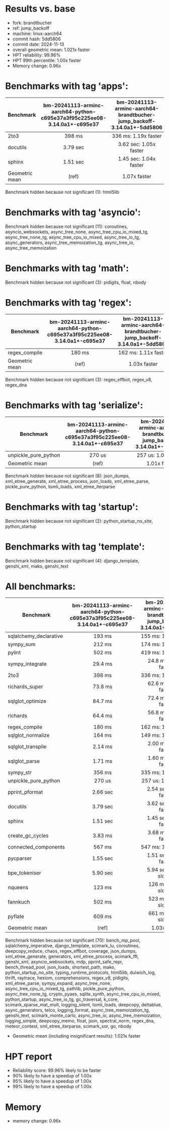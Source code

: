 # Results vs. base

- fork: brandtbucher
- ref: jump_backoff
- machine: linux-aarch64
- commit hash: 5dd5806
- commit date: 2024-11-13
- overall geometric mean: 1.021x faster
- HPT reliability: 99.96%
- HPT 99th percentile: 1.00x faster
- Memory change: 0.96x

Benchmarks with tag 'apps':
===========================

| Benchmark      | bm-20241113-arminc-aarch64-python-c695e37a3f95c225ee08-3.14.0a1+-c695e37 | bm-20241113-arminc-aarch64-brandtbucher-jump_backoff-3.14.0a1+-5dd5806 |
|----------------|:------------------------------------------------------------------------:|:----------------------------------------------------------------------:|
| 2to3           | 398 ms                                                                   | 336 ms: 1.19x faster                                                   |
| docutils       | 3.79 sec                                                                 | 3.62 sec: 1.05x faster                                                 |
| sphinx         | 1.51 sec                                                                 | 1.45 sec: 1.04x faster                                                 |
| Geometric mean | (ref)                                                                    | 1.07x faster                                                           |

Benchmark hidden because not significant (1): html5lib

Benchmarks with tag 'asyncio':
==============================

Benchmark hidden because not significant (11): coroutines, asyncio_websockets, async_tree_none, async_tree_cpu_io_mixed_tg, async_tree_none_tg, async_tree_cpu_io_mixed, async_tree_io_tg, async_generators, async_tree_memoization_tg, async_tree_io, async_tree_memoization

Benchmarks with tag 'math':
===========================

Benchmark hidden because not significant (3): pidigits, float, nbody

Benchmarks with tag 'regex':
============================

| Benchmark      | bm-20241113-arminc-aarch64-python-c695e37a3f95c225ee08-3.14.0a1+-c695e37 | bm-20241113-arminc-aarch64-brandtbucher-jump_backoff-3.14.0a1+-5dd5806 |
|----------------|:------------------------------------------------------------------------:|:----------------------------------------------------------------------:|
| regex_compile  | 180 ms                                                                   | 162 ms: 1.11x faster                                                   |
| Geometric mean | (ref)                                                                    | 1.03x faster                                                           |

Benchmark hidden because not significant (3): regex_effbot, regex_v8, regex_dna

Benchmarks with tag 'serialize':
================================

| Benchmark            | bm-20241113-arminc-aarch64-python-c695e37a3f95c225ee08-3.14.0a1+-c695e37 | bm-20241113-arminc-aarch64-brandtbucher-jump_backoff-3.14.0a1+-5dd5806 |
|----------------------|:------------------------------------------------------------------------:|:----------------------------------------------------------------------:|
| unpickle_pure_python | 270 us                                                                   | 257 us: 1.05x faster                                                   |
| Geometric mean       | (ref)                                                                    | 1.01x faster                                                           |

Benchmark hidden because not significant (8): json_dumps, xml_etree_generate, xml_etree_process, json_loads, xml_etree_parse, pickle_pure_python, tomli_loads, xml_etree_iterparse

Benchmarks with tag 'startup':
==============================

Benchmark hidden because not significant (2): python_startup_no_site, python_startup

Benchmarks with tag 'template':
===============================

Benchmark hidden because not significant (4): django_template, genshi_xml, mako, genshi_text

All benchmarks:
===============

| Benchmark              | bm-20241113-arminc-aarch64-python-c695e37a3f95c225ee08-3.14.0a1+-c695e37 | bm-20241113-arminc-aarch64-brandtbucher-jump_backoff-3.14.0a1+-5dd5806 |
|------------------------|:------------------------------------------------------------------------:|:----------------------------------------------------------------------:|
| sqlalchemy_declarative | 193 ms                                                                   | 155 ms: 1.25x faster                                                   |
| sympy_sum              | 212 ms                                                                   | 174 ms: 1.22x faster                                                   |
| pylint                 | 502 ms                                                                   | 419 ms: 1.20x faster                                                   |
| sympy_integrate        | 29.4 ms                                                                  | 24.8 ms: 1.19x faster                                                  |
| 2to3                   | 398 ms                                                                   | 336 ms: 1.19x faster                                                   |
| richards_super         | 73.8 ms                                                                  | 62.6 ms: 1.18x faster                                                  |
| sqlglot_optimize       | 84.7 ms                                                                  | 72.4 ms: 1.17x faster                                                  |
| richards               | 64.4 ms                                                                  | 56.8 ms: 1.13x faster                                                  |
| regex_compile          | 180 ms                                                                   | 162 ms: 1.11x faster                                                   |
| sqlglot_normalize      | 164 ms                                                                   | 149 ms: 1.10x faster                                                   |
| sqlglot_transpile      | 2.14 ms                                                                  | 2.00 ms: 1.07x faster                                                  |
| sqlglot_parse          | 1.71 ms                                                                  | 1.60 ms: 1.07x faster                                                  |
| sympy_str              | 356 ms                                                                   | 335 ms: 1.06x faster                                                   |
| unpickle_pure_python   | 270 us                                                                   | 257 us: 1.05x faster                                                   |
| pprint_pformat         | 2.66 sec                                                                 | 2.54 sec: 1.05x faster                                                 |
| docutils               | 3.79 sec                                                                 | 3.62 sec: 1.05x faster                                                 |
| sphinx                 | 1.51 sec                                                                 | 1.45 sec: 1.04x faster                                                 |
| create_gc_cycles       | 3.83 ms                                                                  | 3.68 ms: 1.04x faster                                                  |
| connected_components   | 567 ms                                                                   | 547 ms: 1.04x faster                                                   |
| pycparser              | 1.55 sec                                                                 | 1.51 sec: 1.03x faster                                                 |
| bpe_tokeniser          | 5.90 sec                                                                 | 5.94 sec: 1.01x slower                                                 |
| nqueens                | 123 ms                                                                   | 126 ms: 1.03x slower                                                   |
| fannkuch               | 502 ms                                                                   | 523 ms: 1.04x slower                                                   |
| pyflate                | 609 ms                                                                   | 661 ms: 1.09x slower                                                   |
| Geometric mean         | (ref)                                                                    | 1.03x faster                                                           |

Benchmark hidden because not significant (70): bench_mp_pool, sqlalchemy_imperative, django_template, scimark_lu, coroutines, deepcopy_reduce, chaos, regex_effbot, coverage, json_dumps, xml_etree_generate, generators, xml_etree_process, scimark_fft, genshi_xml, asyncio_websockets, mdp, pprint_safe_repr, bench_thread_pool, json_loads, shortest_path, mako, python_startup_no_site, typing_runtime_protocols, html5lib, dulwich_log, thrift, raytrace, hexiom, comprehensions, regex_v8, pidigits, xml_etree_parse, sympy_expand, async_tree_none, async_tree_cpu_io_mixed_tg, pathlib, pickle_pure_python, async_tree_none_tg, crypto_pyaes, sqlite_synth, async_tree_cpu_io_mixed, python_startup, async_tree_io_tg, gc_traversal, k_core, scimark_sparse_mat_mult, logging_silent, tomli_loads, deepcopy, deltablue, async_generators, telco, logging_format, async_tree_memoization_tg, genshi_text, scimark_monte_carlo, async_tree_io, async_tree_memoization, logging_simple, deepcopy_memo, float, json, spectral_norm, regex_dna, meteor_contest, xml_etree_iterparse, scimark_sor, go, nbody

- Geometric mean (including insignificant results): 1.021x faster
# HPT report

- Reliability score: 99.96% likely to be faster
- 90% likely to have a speedup of 1.00x
- 95% likely to have a speedup of 1.00x
- 99% likely to have a speedup of 1.00x

# Memory
- memory change: 0.96x